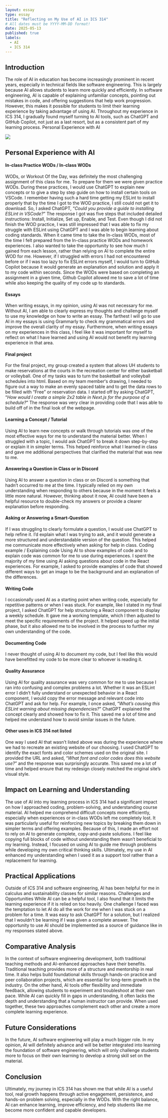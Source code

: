 ```yaml
---
layout: essay
type: essay
title: "Reflecting on My Use of AI in ICS 314"
# All dates must be YYYY-MM-DD format!
date: 2025-05-13
published: true
labels:
  - AI
  - ICS 314
---
```





## Introduction
The role of AI in education has become increasingly prominent in recent years, especially in technical fields like software engineering. This is largely because AI allows students to learn more quickly and efficiently. In software engineering, AI is capable of explaining unfamiliar concepts, pointing out mistakes in code, and offering suggestions that help work progression. However, this makes it possible for students to limit their learning experience by taking advantage of using AI. Throughout my experience in ICS 314, I gradually found myself turning to AI tools, such as ChatGPT and GitHub Copilot, not just as a last resort, but as a consistent part of my learning process. 
Personal Experience with AI

<img src="../img/AI.webp" style="display: block; margin: 0 auto;" class="rounded">

## Personal Experience with AI
#### In-class Practice WODs / In-class WODs
WODs, or Workout Of the Day, was definitely the most challenging assignment of this class for me. To prepare for them we were given practice WODs. During these practices, I would use ChatGPT to explain new concepts or to give a step by step guide on how to install certain tools on VSCode. I remember having such a hard time getting my ESLint to install properly that by the time I got to the WOD practice, I still could not get it to download. So, I asked ChatGPT, “*Could you provide a guide to installing ESLint in VSCode?*” The response I got was five steps that included detailed instructions: Install, Initialize, Set up, Enable, and Test. Even though I did not finish the WOD practice, I was still impressed that I was able to fix my struggle with ESLint using ChatGPT and I was able to begin learning about coding standards. When it came time to take the In-class WODs, most of the time I felt prepared from the In-class practice WODs and homework experiences. I also wanted to take the opportunity to see how much I gained from each lesson, rather than relying on AI to complete the entire WOD for me. However, if I struggled with errors I had not encountered before or if I was too lazy to fix ESLint errors myself, I would turn to GitHub Copilot because it would generate an explanation and solution and apply it to my code within seconds. Since the WODs were based on completing an assignment in a given time, Github Copilot allowed me to save a lot of time while also keeping the quality of my code up to standards. 

#### Essays
When writing essays, in my opinion, using AI was not necessary for me. Without AI, I am able to clearly express my thoughts and challenge myself to use my knowledge on how to write an essay. The farthest I will go to use AI in my essays is using Grammarly to check my grammatical errors and improve the overall clarity of my essay. Furthermore, when writing essays on my experiences in this class, I feel like it was important for myself to reflect on what I have learned and using AI would not benefit my learning experience in that area. 

#### Final project
For the final project, my group created a system that allows UH students to make reservations at the courts in the recreation center for either basketball or volleyball. One of my tasks was to turn the basketball and volleyball schedules into html. Based on my team memberʻs drawing, I needed to figure out a way to make an evenly spaced table and to get the data rows to be filled with “Free” or reservation data. I started off by asking ChatGPT, “*How would I create a simple 2x2 table in Next.js for the purpose of a schedule?*” The response was very clear in providing code that I was able to build off of in the final look of the webpage. 

#### Learning a Concept / Tutorial
Using AI to learn new concepts or walk through tutorials was one of the most effective ways for me to understand the material better. When I struggled with a topic, I would ask ChatGPT to break it down step-by-step or explain it in simpler terms. This helped reinforce what I learned in class and gave me additional perspectives that clarified the material that was new to me.

#### Answering a Question in Class or in Discord
Using AI to answer a question in class or on Discord is something that hadn’t occurred to me at the time. I typically relied on my own understanding when responding to others because in the moment it feels  a little more natural. However, thinking about it now, AI could have been a helpful resource to double-check my answers or provide a clearer explanation before responding.

#### Asking or Answering a Smart-Question
If I was struggling to clearly formulate a question, I would use ChatGPT to help refine it. I’d explain what I was trying to ask, and it would generate a more structured and understandable version of the question. This helped me communicate more effectively when asking for help in class.
Coding example / Explaining code
Using AI to show examples of code and to explain code was common for me to use during experiences. I spent the majority of my time using AI asking questions about code in the React experiences. For example, I asked to provide examples of code that showed different ways to get an image to be the background and an explanation of the differences. 

#### Writing Code
I occasionally used AI as a starting point when writing code, especially for repetitive patterns or when I was stuck. For example, like I stated in my final project, I asked ChatGPT for help structuring a React component to display a weekly schedule. It gave me a working template, which I then adjusted to meet the specific requirements of the project. It helped speed up the initial phase, but it also allowed me to be involved in the process to further my own understanding of the code. 

#### Documenting Code
I never thought of using AI to document my code, but I feel like this would have benefitted my code to be more clear to whoever is reading it. 

#### Quality Assurance 
Using AI for quality assurance was very common for me to use because I ran into confusing and complex problems a lot. Whether it was an ESLint error I didn’t fully understand or unexpected behavior in a React component, I would copy the error message and relevant code into ChatGPT and ask for help. For example, I once asked, “*What’s causing this ESLint warning about missing dependencies?*” ChatGPT explained the concept clearly and showed how to fix it. This saved me a lot of time and helped me understand how to avoid similar issues in the future.

#### Other uses in ICS 314 not listed
One way I used AI that wasn’t listed above was during the experience where we had to recreate an existing website of our choosing. I used ChatGPT to identify the exact fonts and color schemes used on the original site. I provided the URL and asked, “*What font and color codes does this website use?*” and the response was surprisingly accurate. This saved me a lot of time and helped ensure that my redesign closely matched the original site’s visual style.

## Impact on Learning and Understanding 
The use of AI into my learning process in ICS 314 had a significant impact on how I approached coding, problem-solving, and understanding course material. AI helped me comprehend difficult concepts more efficiently, especially when experiences or in-class WODs left me completely lost. It was particularly useful for reinforcing new topics by breaking them down in simpler terms and offering examples. Because of this, I made an effort not to rely on AI to generate complete, copy-and-paste solutions. I feel like copying full blocks of code without understanding them wasn’t beneficial to my learning. Instead, I focused on using AI to guide me through problems while developing my own critical thinking skills. Ultimately, my use in AI enhanced my understanding when I used it as a support tool rather than a replacement for learning.

## Practical Applications
Outside of ICS 314 and software engineering, AI has been helpful for me in calculus and sustainability classes for similar reasons. 
Challenges and Opportunities
While AI can be a helpful tool, I also found that it limits the learning experience if it is relied on too heavily. One challenge I faced was the temptation to let AI do all the work for me when I was stuck on a problem for a time. It was easy to ask ChatGPT for a solution, but I realized that I wouldnʻt be learning if I was given a complete answer. The opportunity to use AI should be implemented as a source of guidance like in my responses stated above. 

## Comparative Analysis
In the context of software engineering development, both traditional teaching methods and AI-enhanced approaches have their benefits. Traditional teaching provides more of a structure and mentorship in real time. It also helps build foundational skills through hands-on practice and peer collaboration projects, which are essential for long-term growth in the industry. On the other hand, AI tools offer flexibility and immediate feedback, allowing students to experiment and troubleshoot at their own pace. While AI can quickly fill in gaps in understanding, it often lacks the depth and understanding that a human instructor can provide. When used together, these two approaches complement each other and create a more complete learning experience.

## Future Considerations
In the future, AI software engineering will play a much bigger role. In my opinion, AI will definitely advance and will be better integrated into learning the foundation of software engineering, which will only challenge students more to focus on their own learning to develop a strong skill set on the material. 

## Conclusion 
Ultimately, my journey in ICS 314 has shown me that while AI is a useful tool, real growth happens through active engagement, persistence, and hands-on problem solving, especially in the WODs. With the right balance, AI can enhance learning, improve efficiency, and help students like me become more confident and capable developers.
